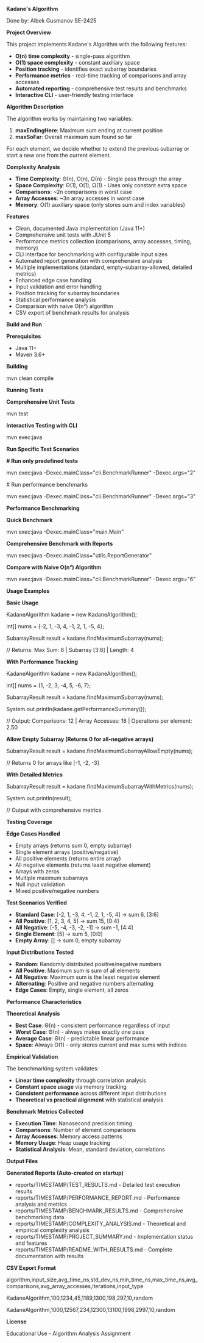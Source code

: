 ﻿**Kadane's Algorithm**

Done by: Albek Gusmanov SE-2425

**Project Overview**

This project implements Kadane's Algorithm with the following features:

- **O(n) time complexity** - single-pass algorithm
- **O(1) space complexity** - constant auxiliary space
- **Position tracking** - identifies exact subarray boundaries
- **Performance metrics** - real-time tracking of comparisons and array accesses
- **Automated reporting** - comprehensive test results and benchmarks
- **Interactive CLI** - user-friendly testing interface

**Algorithm Description**

The algorithm works by maintaining two variables:

1. **maxEndingHere**: Maximum sum ending at current position
1. **maxSoFar**: Overall maximum sum found so far

For each element, we decide whether to extend the previous subarray or start a new one from the current element.

**Complexity Analysis**

- **Time Complexity**: Θ(n), O(n), Ω(n) - Single pass through the array
- **Space Complexity**: Θ(1), O(1), Ω(1) - Uses only constant extra space
- **Comparisons**: ~2n comparisons in worst case
- **Array Accesses**: ~3n array accesses in worst case
- **Memory**: O(1) auxiliary space (only stores sum and index variables)

**Features**

- Clean, documented Java implementation (Java 11+)
- Comprehensive unit tests with JUnit 5
- Performance metrics collection (comparisons, array accesses, timing, memory)
- CLI interface for benchmarking with configurable input sizes
- Automated report generation with comprehensive analysis
- Multiple implementations (standard, empty-subarray-allowed, detailed metrics)
- Enhanced edge case handling
- Input validation and error handling
- Position tracking for subarray boundaries
- Statistical performance analysis
- Comparison with naive O(n²) algorithm
- CSV export of benchmark results for analysis

**Build and Run**

**Prerequisites**

- Java 11+
- Maven 3.6+

**Building**

mvn clean compile

**Running Tests**

**Comprehensive Unit Tests**

mvn test

**Interactive Testing with CLI**

mvn exec:java

**Run Specific Test Scenarios**

**# Run only predefined tests**

mvn exec:java -Dexec.mainClass="cli.BenchmarkRunner" -Dexec.args="2"

\# Run performance benchmarks

mvn exec:java -Dexec.mainClass="cli.BenchmarkRunner" -Dexec.args="3"

**Performance Benchmarking**

**Quick Benchmark** 

mvn exec:java -Dexec.mainClass="main.Main"

**Comprehensive Benchmark with Reports**

mvn exec:java -Dexec.mainClass="utils.ReportGenerator"

**Compare with Naive O(n²) Algorithm**

mvn exec:java -Dexec.mainClass="cli.BenchmarkRunner" -Dexec.args="6"

**Usage Examples**

**Basic Usage**

KadaneAlgorithm kadane = new KadaneAlgorithm();

int[] nums = {-2, 1, -3, 4, -1, 2, 1, -5, 4};

SubarrayResult result = kadane.findMaximumSubarray(nums); 

// Returns: Max Sum: 6 | Subarray [3:6] | Length: 4

**With Performance Tracking**

KadaneAlgorithm kadane = new KadaneAlgorithm();

int[] nums = {1, -2, 3, -4, 5, -6, 7};

SubarrayResult result = kadane.findMaximumSubarray(nums);

System.out.println(kadane.getPerformanceSummary());

// Output: Comparisons: 12 | Array Accesses: 18 | Operations per element: 2.50

**Allow Empty Subarray (Returns 0 for all-negative arrays)**

SubarrayResult result = kadane.findMaximumSubarrayAllowEmpty(nums);

// Returns 0 for arrays like [-1, -2, -3]

**With Detailed Metrics**

SubarrayResult result = kadane.findMaximumSubarrayWithMetrics(nums);

System.out.println(result);

// Output with comprehensive metrics

**Testing Coverage**

**Edge Cases Handled**

- Empty arrays (returns sum 0, empty subarray)
- Single element arrays (positive/negative)
- All positive elements (returns entire array)
- All negative elements (returns least negative element)
- Arrays with zeros
- Multiple maximum subarrays
- Null input validation
- Mixed positive/negative numbers

**Test Scenarios Verified**

- **Standard Case**: [-2, 1, -3, 4, -1, 2, 1, -5, 4] → sum 6, [3:6]
- **All Positive**: [1, 2, 3, 4, 5] → sum 15, [0:4]
- **All Negative**: [-5, -4, -3, -2, -1] → sum -1, [4:4]
- **Single Element**: [5] → sum 5, [0:0]
- **Empty Array**: [] → sum 0, empty subarray

**Input Distributions Tested**

- **Random**: Randomly distributed positive/negative numbers
- **All Positive**: Maximum sum is sum of all elements
- **All Negative**: Maximum sum is the least negative element
- **Alternating**: Positive and negative numbers alternating
- **Edge Cases**: Empty, single element, all zeros

**Performance Characteristics**

**Theoretical Analysis**

- **Best Case**: Θ(n) - consistent performance regardless of input
- **Worst Case**: Θ(n) - always makes exactly one pass
- **Average Case**: Θ(n) - predictable linear performance
- **Space**: Always O(1) - only stores current and max sums with indices

**Empirical Validation**

The benchmarking system validates:

- **Linear time complexity** through correlation analysis
- **Constant space usage** via memory tracking
- **Consistent performance** across different input distributions
- **Theoretical vs practical alignment** with statistical analysis

**Benchmark Metrics Collected**

- **Execution Time**: Nanosecond precision timing
- **Comparisons**: Number of element comparisons
- **Array Accesses**: Memory access patterns
- **Memory Usage**: Heap usage tracking
- **Statistical Analysis**: Mean, standard deviation, correlations

**Output Files**

**Generated Reports (Auto-created on startup)**

- reports/TIMESTAMP/TEST\_RESULTS.md - Detailed test execution results
- reports/TIMESTAMP/PERFORMANCE\_REPORT.md - Performance analysis and metrics
- reports/TIMESTAMP/BENCHMARK\_RESULTS.md - Comprehensive benchmarking data
- reports/TIMESTAMP/COMPLEXITY\_ANALYSIS.md - Theoretical and empirical complexity analysis
- reports/TIMESTAMP/PROJECT\_SUMMARY.md - Implementation status and features
- reports/TIMESTAMP/README\_WITH\_RESULTS.md - Complete documentation with results

**CSV Export Format**

algorithm,input\_size,avg\_time\_ns,std\_dev\_ns,min\_time\_ns,max\_time\_ns,avg\_comparisons,avg\_array\_accesses,iterations,input\_type

KadaneAlgorithm,100,1234,45,1189,1300,198,297,10,random

KadaneAlgorithm,1000,12567,234,12300,13100,1998,2997,10,random

**License**

Educational Use - Algorithm Analysis Assignment






